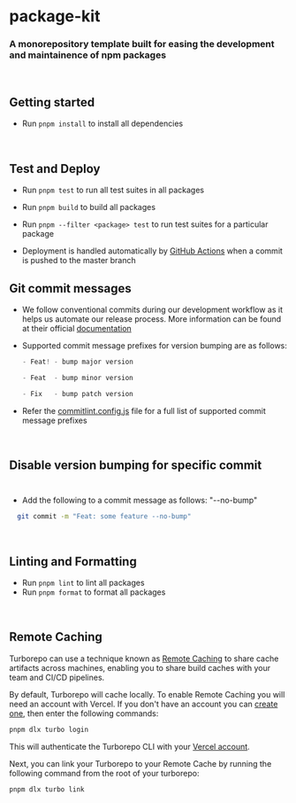 # package-kit

### A monorepository template built for easing the development and maintainence of npm packages

<br/>

## Getting started

- Run `pnpm install` to install all dependencies

<br/>

## Test and Deploy

- Run `pnpm test` to run all test suites in all packages
- Run `pnpm build` to build all packages
- Run `pnpm --filter <package> test` to run test suites for a particular package

- Deployment is handled automatically by [GitHub Actions](.github\workflows\release.yml) when a commit is pushed to the master branch
  <br/>

## Git commit messages

- We follow conventional commits during our development workflow as it helps us automate our release process. More information can be found at their official [documentation](https://www.conventionalcommits.org/en/v1.0.0-beta.4/#examples)

- Supported commit message prefixes for version bumping are as follows:

  ```js
  - Feat! - bump major version
  ```

  ```js
  - Feat  - bump minor version
  ```

  ```js
  - Fix   - bump patch version
  ```

- Refer the [commitlint.config.js](https://github.com/sliit-foss/npm-catalogue/commitlint.config.js) file for a full list of supported commit message prefixes

<br/>

## Disable version bumping for specific commit<br/><br/>

- Add the following to a commit message as follows: "--no-bump"<br/>

```bash
  git commit -m "Feat: some feature --no-bump"
```

<br/>

## Linting and Formatting

- Run `pnpm lint` to lint all packages
- Run `pnpm format` to format all packages

<br/>

## Remote Caching

Turborepo can use a technique known as [Remote Caching](https://turbo.build/repo/docs/core-concepts/remote-caching) to share cache artifacts across machines, enabling you to share build caches with your team and CI/CD pipelines.

By default, Turborepo will cache locally. To enable Remote Caching you will need an account with Vercel. If you don't have an account you can [create one](https://vercel.com/signup), then enter the following commands:

```bash
pnpm dlx turbo login
```

This will authenticate the Turborepo CLI with your [Vercel account](https://vercel.com/docs/concepts/personal-accounts/overview).

Next, you can link your Turborepo to your Remote Cache by running the following command from the root of your turborepo:

```bash
pnpm dlx turbo link
```
